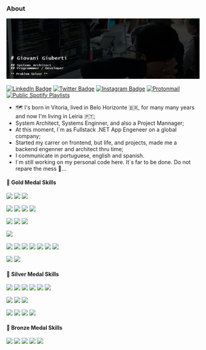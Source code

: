### About
![@giuberti](/resources/img/banner.png)
<!---
[![Visits Badge](https://badges.pufler.dev/visits/braydoncoyer/braydoncoyer)](https:braydoncoyer.dev)
[![CodePen Badge](https://img.shields.io/badge/CodePen-Profile-informational?style=flat&logo=codepen&logoColor=white&color=black)](https://codepen.io/braydoncoyer)
--->
[![LinkedIn Badge](https://img.shields.io/badge/LinkedIn-Profile-informational?style=flat&logo=linkedin&logoColor=white&color=0D76A8)](https://www.linkedin.com/in/giuberti/)
[![Twitter Badge](https://img.shields.io/badge/Twitter-Profile-informational?style=flat&logo=twitter&logoColor=white&color=1CA2F1)](https://twitter.com/gritante)
[![Instagram Badge](https://img.shields.io/badge/Instagram-Profile-informational?style=flat&logo=instagram&logoColor=white&color=E4405F)](https://instagram.com/giuberti)
[![Protonmail](https://img.shields.io/badge/ProtonMail-Mail%20Me-informational?style=flat&logo=protonmail&logoColor=white&color=8B89CC)](mailto:giuberti@protonmail.com)
[![Public Spotify Playlists](https://img.shields.io/badge/Spotify-Public%20Playlists-informational?&style=flat&logo=spotify&logoColor=white&color=1ED760)](https://open.spotify.com/user/giuberti/playlists)

- 🗺️ I's born in Vitoria, lived in Belo Horizonte 🇧🇷, for many many years and now I'm living in Leiria :portugal:;
- System Architect, Systems Enginner, and also a Project Mannager;
- At this moment, I´m as Fullstack .NET App Engeneer on a global company;
- Started my carrer on frontend, but life, and projects, made me a backend engenner and architect thru time;
- I communicate in portuguese, english and spanish.
- I´m still working on my personal code here. It´s far to be done. Do not repare the mess 👀...

#### 🥇 Gold Medal Skills
  
![](https://img.shields.io/badge/C%23-239120?style=flat&logo=c-sharp&logoColor=white)
![](https://img.shields.io/badge/Framework%204.7.8-informational?style=flat&logo=.net&logoColor=white&color=5C2D91)
![](https://img.shields.io/badge/Core%203.1-informational?style=flat&logo=.net&logoColor=white&color=5C2D91)

![](https://img.shields.io/badge/JavaScript-F7DF1E?style=flat&logo=javascript&logoColor=black) 
![](https://img.shields.io/badge/jQuery-0769AD?style=flat&logo=jquery&logoColor=white)
![](https://img.shields.io/badge/HTML5-E34F26?style=flat&logo=html5&logoColor=white)
![](https://img.shields.io/badge/CSS3-1572B6?style=flat&logo=css3&logoColor=white)

![](https://img.shields.io/badge/MySQL-00000F?style=flat&logo=mysql&logoColor=white)
![](https://img.shields.io/badge/SQLite-07405E?style=flat&logo=sqlite&logoColor=white)
![](https://img.shields.io/badge/Microsoft_SQL_Server-CC2927?style=flat&logo=microsoft-sql-server&logoColor=white)

![](https://img.shields.io/badge/Microsoft_Azure-0089D6?style=flat&logo=microsoft-azure&logoColor=white)

![](https://img.shields.io/badge/Microsoft_Excel-217346?style=flat&logo=microsoft-excel&logoColor=white)
![](https://img.shields.io/badge/Microsoft_PowerPoint-B7472A?style=flat&logo=microsoft-powerpoint&logoColor=white)
![](https://img.shields.io/badge/Microsoft_Access-A4373A?style=flat&logo=microsoft-access&logoColor=white)
![](https://img.shields.io/badge/Microsoft_Office-D83B01?style=flat&logo=microsoft-office&logoColor=white)
![](https://img.shields.io/badge/Microsoft_SharePoint-0078D4?style=flat&logo=microsoft-sharepoint&logoColor=white)
![](https://img.shields.io/badge/Microsoft_Word-2B579A?style=flat&logo=microsoft-word&logoColor=white)
![](https://img.shields.io/badge/Microsoft_Visio-3955A3?style=flate&logo=microsoft-visio&logoColor=white)

![](https://img.shields.io/badge/Markdown-000000?style=flat&logo=markdown&logoColor=white) 
![](https://img.shields.io/badge/Shell_Script-121011?style=flat&logo=gnu-bash&logoColor=white) 

#### 🥈 Silver Medal Skills

![](https://img.shields.io/badge/PHP-777BB4?style=flat&logo=php&logoColor=white)
![](https://img.shields.io/badge/Python-3776AB?style=flat&logo=python&logoColor=white)
![](https://img.shields.io/badge/Bootstrap-563D7C?style=flat&logo=bootstrap&logoColor=white)
![](https://img.shields.io/badge/Node.js-43853D?style=flat&logo=node.js&logoColor=white)
![](https://img.shields.io/badge/React-20232A?style=flat&logo=react&logoColor=61DAFB)
![](https://img.shields.io/badge/Angular-DD0031?style=flat&logo=angular&logoColor=white)

![](https://img.shields.io/badge/Java-ED8B00?style=flat&logo=java&logoColor=white)
![](https://img.shields.io/badge/6-informational?style=flat&logo=.net&logoColor=white&color=5C2D91)
![](https://img.shields.io/badge/AWS-343434?style=flat&logo=amazon&logoColor=white)

![](https://img.shields.io/badge/C%2B%2B-00599C?style=flat&logo=c%2B%2B&logoColor=white)
![](https://img.shields.io/badge/Pascal-00599C?style=flat&logo=pascal%2B%2B&logoColor=white)
![](https://aleen42.github.io/badges/src/photoshop.svg)
![](https://aleen42.github.io/badges/src/illustrator.svg)

#### 🥉 Bronze Medal Skills</summary>

![](https://img.shields.io/badge/C-00599C?style=flat&logo=c&logoColor=white)
![](https://img.shields.io/badge/TypeScript-007ACC?style=flat&logo=typescript&logoColor=white)
![](https://img.shields.io/badge/Vue.js-35495E?style=flat&logo=vue.js&logoColor=4FC08D)
![](https://img.shields.io/badge/Ruby-CC342D?style=flat&logo=ruby&logoColor=white)
![](https://img.shields.io/badge/SAP-0FAAFF?style=flat&logo=sap&logoColor=white)

<!---
giuberti/giuberti is a ✨ special ✨ repository because its `README.md` (this file) appears on your GitHub profile.
You can click the Preview link to take a look at your changes.
-->
